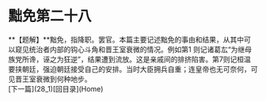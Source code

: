 <h1 class="break">黜免第二十八</h1>
**【题解】**黜免，指降职。罢官。本篇主要记述黜免的事由和结果，从其中可以窥见统治者内部的钩心斗角和晋王室衰微的情况。例如第1 则记诸葛厷“为继母族党所谗，诬之为狂逆”，结果遭到流放。这是亲戚间的排挤陷害。第7则记桓温要挟朝廷，强迫朝廷接受自己的安排。当时大臣拥兵自重；连皇帝也无可奈何，可见晋王室衰微到何种地步。
<br>[下一篇](28_1)[回目录](Home)
